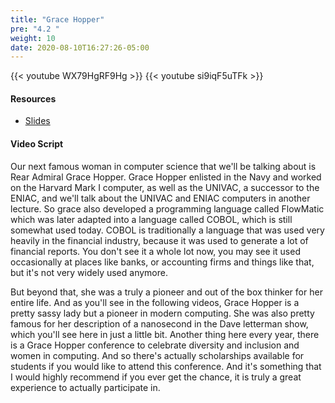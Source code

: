 ```yaml
---
title: "Grace Hopper"
pre: "4.2 "
weight: 10
date: 2020-08-10T16:27:26-05:00
---
```


{{< youtube WX79HgRF9Hg >}}
{{< youtube si9iqF5uTFk >}}

#### Resources

* [Slides](slides/4-Programing.pdf)

#### Video Script

Our next famous woman in computer science that we'll be talking about is Rear Admiral Grace Hopper. Grace Hopper enlisted in the Navy and worked on the Harvard Mark I computer, as well as the UNIVAC, a successor to the ENIAC, and we'll talk about the UNIVAC and ENIAC computers in another lecture. So grace also developed a programming language called FlowMatic which was later adapted into a language called COBOL, which is still somewhat used today. COBOL is traditionally a language that was used very heavily in the financial industry, because it was used to generate a lot of financial reports. You don't see it a whole lot now, you may see it used occasionally at places like banks, or accounting firms and things like that, but it's not very widely used anymore. 

But beyond that, she was a truly a pioneer and out of the box thinker for her entire life. And as you'll see in the following videos, Grace Hopper is a pretty sassy lady but a pioneer in modern computing. She was also pretty famous for her description of a nanosecond in the Dave letterman show, which you'll see here in just a little bit. Another thing here every year, there is a Grace Hopper conference to celebrate diversity and inclusion and women in computing. And so there's actually scholarships available for students if you would like to attend this conference. And it's something that I would highly recommend if you ever get the chance, it is truly a great experience to actually participate in. 



